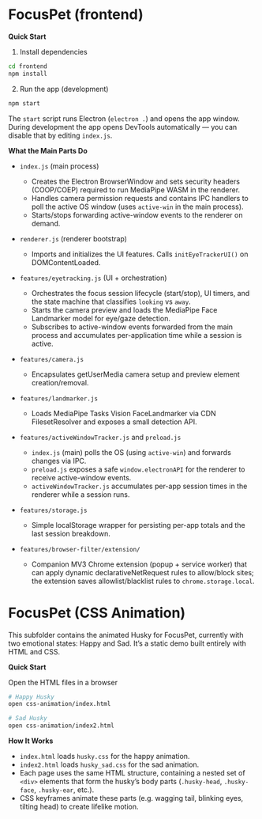 # FocusPet (frontend)

**Quick Start**

1. Install dependencies

```bash
cd frontend
npm install
```

2. Run the app (development)

```bash
npm start
```

The `start` script runs Electron (`electron .`) and opens the app window. During development the app opens DevTools automatically — you can disable that by editing `index.js`.

**What the Main Parts Do**

- `index.js` (main process)
	- Creates the Electron BrowserWindow and sets security headers (COOP/COEP) required to run MediaPipe WASM in the renderer.
	- Handles camera permission requests and contains IPC handlers to poll the active OS window (uses `active-win` in the main process).
	- Starts/stops forwarding active-window events to the renderer on demand.

- `renderer.js` (renderer bootstrap)
	- Imports and initializes the UI features. Calls `initEyeTrackerUI()` on DOMContentLoaded.

- `features/eyetracking.js` (UI + orchestration)
	- Orchestrates the focus session lifecycle (start/stop), UI timers, and the state machine that classifies `looking` vs `away`.
	- Starts the camera preview and loads the MediaPipe Face Landmarker model for eye/gaze detection.
	- Subscribes to active-window events forwarded from the main process and accumulates per-application time while a session is active.

- `features/camera.js`
	- Encapsulates getUserMedia camera setup and preview element creation/removal.

- `features/landmarker.js`
	- Loads MediaPipe Tasks Vision FaceLandmarker via CDN FilesetResolver and exposes a small detection API.

- `features/activeWindowTracker.js` and `preload.js`
	- `index.js` (main) polls the OS (using `active-win`) and forwards changes via IPC.
	- `preload.js` exposes a safe `window.electronAPI` for the renderer to receive active-window events.
	- `activeWindowTracker.js` accumulates per-app session times in the renderer while a session runs.

- `features/storage.js`
	- Simple localStorage wrapper for persisting per-app totals and the last session breakdown.

- `features/browser-filter/extension/`
	- Companion MV3 Chrome extension (popup + service worker) that can apply dynamic declarativeNetRequest rules to allow/block sites; the extension saves allowlist/blacklist rules to `chrome.storage.local`.

# FocusPet (CSS Animation)

This subfolder contains the animated Husky for FocusPet, currently with two emotional states: Happy and Sad.
It’s a static demo built entirely with HTML and CSS.

**Quick Start**

Open the HTML files in a browser

```bash
# Happy Husky
open css-animation/index.html

# Sad Husky
open css-animation/index2.html
```
**How It Works**

- `index.html` loads `husky.css` for the happy animation.
- `index2.html` loads `husky_sad.css` for the sad animation.
- Each page uses the same HTML structure, containing a nested set of `<div>` elements that form the husky’s body parts (`.husky-head`, `.husky-face`, `.husky-ear`, etc.).
- CSS keyframes animate these parts (e.g. wagging tail, blinking eyes, tilting head) to create lifelike motion.
